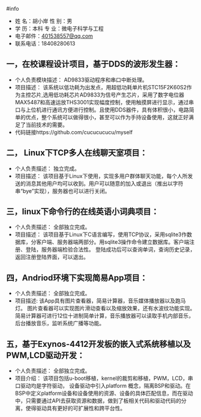 #info
* 姓  名：胡小岸       性  别：男                
* 学  历：本科         专  业：微电子科学与工程           
* 电子邮件：401538557@qq.com
* 联系电话：18408280613

## 一，在校课程设计项目，基于DDS的波形发生器：
* 个人负责模块描述：
	AD9833驱动程序和串口中断处理。
* 项目描述：
	该系统以低功耗为出发点，用超低功耗单片机STC15F2K60S2作为主控芯片,选用低功耗芯片AD9833为信号产生芯片，采用了数字电位器MAX5487和高速运放THS3001实现幅度控制，使用触摸屏进行显示，通过串口与上位机进行通讯方便进行控制。且使用DDS器件，具有体积很小，电路简单的优点，整个系统可以做得很小，甚至可以作为手持设备使用，这就正好满足了当前技术的需要。
* 代码链接https://github.com/cucucucucu/myself
## 二， Linux下TCP多人在线聊天室项目：
* 个人负责描述：
	独立完成。
* 项目描述：
	该项目基于Linux下使用，实现多用户群体聊天功能，每个人所发送的消息其他用户均可以收到。用户可以随意的加入或退出（推出以字符串“bye”实现），服务器也可以进行关闭。

## 三，linux下命令行的在线英语小词典项目：
* 个人负责描述：
	全部独立完成。
* 项目描述：
	该项目基于Linux下C语言编写，使用TCP协议，采用sqlite3作数据库，分客户端、服务器端两部分。用sqlite3操作命令建立数据库。客户端注册、登陆，服务器端检验合法性。 登陆成功后可以查询单词，查询历史记录，返回注册登陆界面，可以退出。

## 四，Andriod环境下实现简易App项目：
 * 个人负责描述：
 	全部独立完成。
 * 项目描述:
	该App具有图片查看器，简易计算器，音乐媒体播放器以及跑马灯。
	图片查看器可以实现图片滑动查看以及缩放效果，还有水波纹功能实现。简易计算器可进行12位十进制简单计算，音乐播放器可以读取手机内部音乐，后台播放音乐，监听系统广播等功能。

## 五，基于Exynos-4412开发板的嵌入式系统移植以及PWM,LCD驱动开发：
* 个人负责描述：
	全部独立完成。
* 项目介绍：
	该项目包括u-boot移植，kernel的裁剪和移植，PWM，LCD，串口驱动均是字符驱动， 设备驱动中引入platform 概念，隔离BSP和驱动。在BSP中定义platform设备和设备使用的资源、设备的具体匹配信息，而在驱动中，只需要通过API去获取资源和数据，做到了板相关代码和驱动代码的分离，使得驱动具有更好的可扩展性和跨平台性。
	



